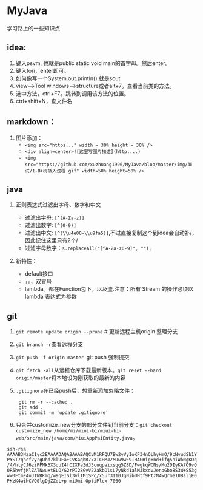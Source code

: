 # MyJava
学习路上的一些知识点

  
## idea:

1. 键入psvm, 也就是public static void main的首字母。然后enter。    
2. 键入fori，enter即可。   
3. 如何像写一个System.out.println();就是sout   
4. view——>Tool windows——>structure或者alt+7。查看当前类的方法。
5. 选中方法，ctrl+F7。跳转到调用该方法的位置。
6. ctrl+shift+N，查文件名


## markdown：

1. 图片添加：
    - `<img src="https..." width = 30% height = 30% />`
    - `<div align=center>![这里写图片描述](http:...)`
    - `<img src="https://github.com/xuzhuang1996/MyJava/blob/master/img/面试/1-B+树插入过程.gif" width=50% height=50% />`


## java
1. 正则表达式过滤出字母、数字和中文
   - 过滤出字母: `[^(A-Za-z)]`
   - 过滤出数字: `[^(0-9)]`
   - 过滤出中文: `[^(\\u4e00-\\u9fa5)]`,不过直接复制这个到idea会自动补/，因此记住这里只有2个/
   - 过滤字母数字：`s.replaceAll("[^A-Za-z0-9]", ""); `
   
2. 新特性：
   - default接口
   - `::`，[双冒号](https://www.cnblogs.com/tietazhan/p/7486937.html)
   - lambda。都在Function包下。以及[流](https://blog.csdn.net/lidai352710967/article/details/82496783).注意：所有 Stream 的操作必须以 lambda 表达式为参数
## git
1. `git remote update origin --prune`   # 更新远程主机origin 整理分支
2. `git branch -r`查看远程分支
3. `git push -f origin master `git push 强制提交
4. `git fetch -all`从远程仓库下载最新版本。`git reset --hard origin/master`将本地设为刚获取的最新的内容
5. `.gitignore`在已经push后，想重新添加忽略文件：

        git rm -r --cached .
        git add .
        git commit -m 'update .gitignore'
6. 只合并customize_new分支的部分文件到当前分支：`git checkout  customize_new /home/mi/miui-bi/miui-bi-web/src/main/java/com/MiuiAppPaiEntity.java`。

`ssh-rsa AAAAB3NzaC1yc2EAAAADAQABAAABAQCvM1RFQU7Bw2yVyIoKF34nOLhyHmO/9cNyudSb1YPYST7qhcfZyrgUhd7kl9Ea+CVKGqhR7xXICHMJZM9w9wF9IHAGHig+nd+ifq5niWbNgKDq/4/hlyCJ6ziPPMk5X3quI4fCIXFaZdJ5cuqpaixsqg5Z8D/FwgkqWCNs/Mu2DIyKA7O9vQOR5hvfjMlZATNwu+tELQ/G2rPI28GvV22akbDlsL7yNkd1alMJkxdvJenpGbo8S3W+S53gww0FtmFAuJIWRKmq/w9qEISl3vlTM1SPc/x5ur3I10JqNibUHtf9PtzN4wQrme1UBsljE0PKzK4wihCVQ0lgDjZZdL+p mi@mi-OptiPlex-7060`
